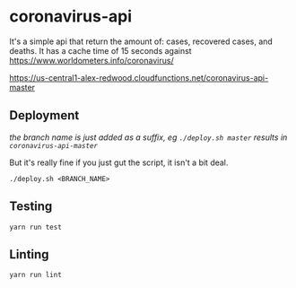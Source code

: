 # coronavirus-api

It's a simple api that return the amount of: cases, recovered cases, and deaths.
It has a cache time of 15 seconds against https://www.worldometers.info/coronavirus/

https://us-central1-alex-redwood.cloudfunctions.net/coronavirus-api-master

## Deployment
*the branch name is just added as a suffix, eg `./deploy.sh master` results in `coronavirus-api-master`*

But it's really fine if you just gut the script, it isn't a bit deal.

`./deploy.sh <BRANCH_NAME>`

## Testing
`yarn run test`

## Linting
`yarn run lint`

